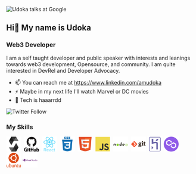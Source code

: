 ![Udoka talks at Google](https://media-exp1.licdn.com/dms/image/C4D22AQEnt1L8hvouTw/feedshare-shrink_2048_1536/0/1660958106291?e=1663804800&v=beta&t=A4fFTCfqQDdwfETrjXdy6iC5by-XqbpnWxX17TmfEzo)

## Hi👋 My name is Udoka


### Web3 Developer


I am a self taught developer and public speaker with interests and leanings towards web3 development, Opensource, and community.
I am quite interested in DevRel and Developer Advocacy.

- 📫 You can reach me at https://www.linkedin.com/amudoka
- ⚡  Maybe in my next life I'll watch Marvel or DC movies
- 🤔 Tech is haaarrdd 

![Twitter Follow](https://img.shields.io/twitter/follow/sir_uddy?color=blue&label=lets%20connect%20&logo=twitter&logoColor=twitter&style=for-the-badge)


### My Skills

<div>
  <img src="https://github.com/devicons/devicon/blob/master/icons/solidity/solidity-original.svg" title="React" alt="Solidity" width="40" height="40"/>&nbsp;
<img src="https://github.com/devicons/devicon/blob/master/icons/github/github-original-wordmark.svg" title="React" alt="github" width="40" height="40"/>&nbsp;
  <img src="https://github.com/devicons/devicon/blob/master/icons/react/react-original-wordmark.svg" title="React" alt="React" width="40" height="40"/>&nbsp;
  <img src="https://github.com/devicons/devicon/blob/master/icons/css3/css3-plain-wordmark.svg"  title="CSS3" alt="CSS" width="40" height="40"/>&nbsp;
  <img src="https://github.com/devicons/devicon/blob/master/icons/html5/html5-original.svg" title="HTML5" alt="HTML" width="40" height="40"/>&nbsp;
  <img src="https://github.com/devicons/devicon/blob/master/icons/javascript/javascript-original.svg" title="JavaScript" alt="JavaScript" width="40" height="40"/>&nbsp;
   <img src="https://github.com/devicons/devicon/blob/master/icons/nodejs/nodejs-original-wordmark.svg" title="NodeJS" alt="NodeJS" width="40" height="40"/>&nbsp;
  <img src="https://github.com/devicons/devicon/blob/master/icons/git/git-original-wordmark.svg" title="Git" **alt="Git" width="40" height="40"/>
<img src="https://github.com/devicons/devicon/blob/master/icons/heroku/heroku-original.svg" title="Git" **alt="Heroku" width="40" height="40"/>
<img src="https://github.com/devicons/devicon/blob/master/icons/polygon/polygon-original.svg" title="Git" **alt="Polygon" width="40" height="40"/>
<img src="https://github.com/devicons/devicon/blob/master/icons/ubuntu/ubuntu-plain-wordmark.svg" title="Git" **alt="Ubuntu" width="40" height="40"/>
<img src="https://github.com/devicons/devicon/blob/master/icons/visualstudio/visualstudio-plain-wordmark.svg" title="VSC" **alt="Git" width="40" height="40"/>
</div>

